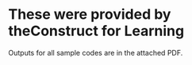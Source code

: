 # These were provided by theConstruct for Learning 
Outputs for all sample codes are in the attached PDF.
